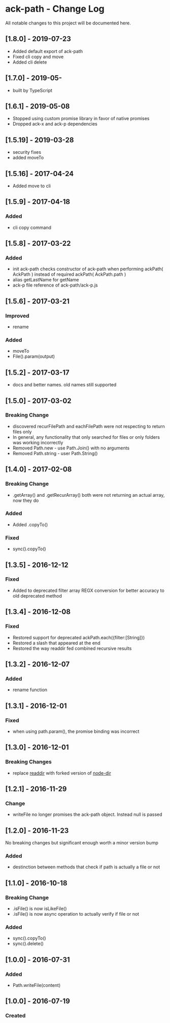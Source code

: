 # ack-path - Change Log
All notable changes to this project will be documented here.

## [1.8.0] - 2019-07-23
- Added default export of ack-path
- Fixed cli copy and move
- Added cli delete

## [1.7.0] - 2019-05-
- built by TypeScript

## [1.6.1] - 2019-05-08
- Stopped using custom promise library in favor of native promises
- Dropped ack-x and ack-p dependencies

## [1.5.19] - 2019-03-28
- security fixes
- added moveTo

## [1.5.16] - 2017-04-24
- Added move to cli

## [1.5.9] - 2017-04-18
### Added
- cli copy command

## [1.5.8] - 2017-03-22
### Added
- init ack-path checks constructor of ack-path when performing ackPath( AckPath ) instead of required ackPath( AckPath.path )
- alias getLastName for getName
- ack-p file reference of ack-path/ack-p.js

## [1.5.6] - 2017-03-21
### Improved
- rename
### Added
- moveTo
- File().param(output)

## [1.5.2] - 2017-03-17
- docs and better names. old names still supported

## [1.5.0] - 2017-03-02
### Breaking Change
- discovered recurFilePath and eachFilePath were not respecting to return files only
- In general, any functionality that only searched for files or only folders was working incorrectly
- Removed Path.new - use Path.Join() with no arguments
- Removed Path.string - user Path.String()

## [1.4.0] - 2017-02-08
### Breaking Change
- .getArray() and .getRecurArray() both were not returning an actual array, now they do
### Added
- Added .copyTo()
### Fixed
- sync().copyTo()

## [1.3.5] - 2016-12-12
### Fixed
- Added to deprecated filter array REGX conversion for better accuracy to old deprecated method

## [1.3.4] - 2016-12-08
### Fixed
- Restored support for deprecated ackPath.each({filter:[String]})
- Restored a slash that appeared at the end
- Restored the way readdir fed combined recursive results

## [1.3.2] - 2016-12-07
### Added
- rename function

## [1.3.1] - 2016-12-01
### Fixed
- when using path.param(), the promise binding was incorrect

## [1.3.0] - 2016-12-01
### Breaking Changes
- replace [readdir](https://www.npmjs.com/package/readdir) with forked version of [node-dir](https://github.com/AckerApple/node-dir)

## [1.2.1] - 2016-11-29
### Change
- writeFile no longer promises the ack-path object. Instead null is passed

## [1.2.0] - 2016-11-23
No breaking changes but significant enough worth a minor version bump
### Added
- destinction between methods that check if path is actually a file or not


## [1.1.0] - 2016-10-18
### Breaking Change
- .isFile() is now isLikeFile()
- .isFile() is now async operation to actually verify if file or not
### Added
- sync().copyTo()
- sync().delete()

## [1.0.0] - 2016-07-31
### Added
- Path.writeFile(content)

## [1.0.0] - 2016-07-19
### Created

